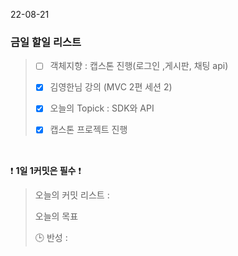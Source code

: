 22-08-21
### 금일 할일 리스트


> - [ ]  객체지향 : 캡스톤 진행(로그인 ,게시판, 채팅 api)
>
> - [X] 김영한님 강의 (MVC 2편 세션 2)
>
> - [X]  오늘의 Topick :  SDK와 API
>
> - [X] 캡스톤 프로젝트 진행
>

<br/>

❗ **1일 1커밋은 필수** ❗
> 오늘의 커밋 리스트 :
>
> 오늘의 목표
>
> 🕒 반성 :
>
>
>

<br/>
